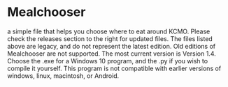 # Mealchooser
a simple file that helps you choose where to eat around KCMO.
Please check the releases section to the right for updated files.
The files listed above are legacy, and do not represent the latest edition.
Old editions of Mealchooser are not supported.
The most current version is Version 1.4.
Choose the .exe for a Windows 10 program, and the .py if you wish to compile it yourself. 
This program is not compatible with earlier versions of windows, linux, macintosh, or Android.
